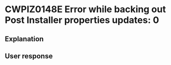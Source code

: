 # CWPIZ0148E Error while backing out Post Installer properties updates: 0

## Explanation

## User response